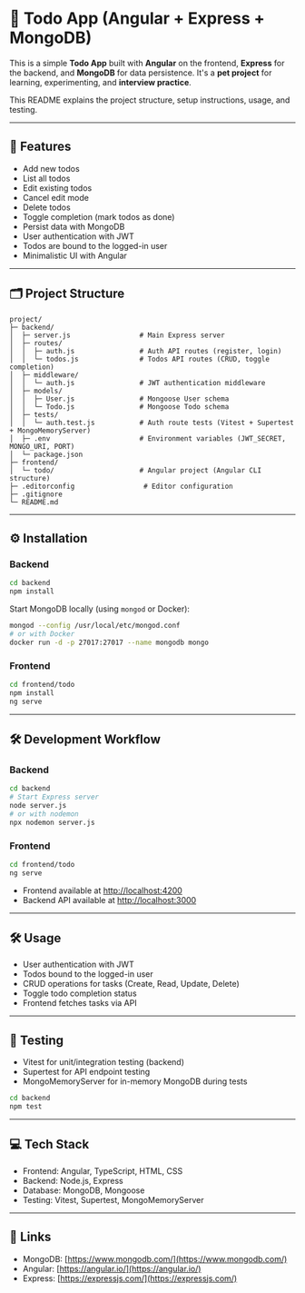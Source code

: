 # 📝 Todo App (Angular + Express + MongoDB)

This is a simple **Todo App** built with **Angular** on the frontend, **Express** for the backend, and **MongoDB** for data persistence. It's a **pet project** for learning, experimenting, and **interview practice**.

This README explains the project structure, setup instructions, usage, and testing.

---

## 🚀 Features

- Add new todos
- List all todos
- Edit existing todos
- Cancel edit mode
- Delete todos
- Toggle completion (mark todos as done)
- Persist data with MongoDB
- User authentication with JWT
- Todos are bound to the logged-in user
- Minimalistic UI with Angular

---

## 🗂️ Project Structure

```
project/
├─ backend/
│  ├─ server.js                 # Main Express server
│  ├─ routes/
│  │  ├─ auth.js                # Auth API routes (register, login)
│  │  └─ todos.js               # Todos API routes (CRUD, toggle completion)
│  ├─ middleware/
│  │  └─ auth.js                # JWT authentication middleware
│  ├─ models/
│  │  ├─ User.js                # Mongoose User schema
│  │  └─ Todo.js                # Mongoose Todo schema
│  ├─ tests/
│  │  └─ auth.test.js           # Auth route tests (Vitest + Supertest + MongoMemoryServer)
│  ├─ .env                      # Environment variables (JWT_SECRET, MONGO_URI, PORT)
│  └─ package.json
├─ frontend/
│  └─ todo/                     # Angular project (Angular CLI structure)
├─ .editorconfig                 # Editor configuration
├─ .gitignore
└─ README.md
```

---

## ⚙️ Installation

### Backend

```bash
cd backend
npm install
```

Start MongoDB locally (using `mongod` or Docker):

```bash
mongod --config /usr/local/etc/mongod.conf
# or with Docker
docker run -d -p 27017:27017 --name mongodb mongo
```

### Frontend

```bash
cd frontend/todo
npm install
ng serve
```

---

## 🛠️ Development Workflow

### Backend

```bash
cd backend
# Start Express server
node server.js
# or with nodemon
npx nodemon server.js
```

### Frontend

```bash
cd frontend/todo
ng serve
```

- Frontend available at [http://localhost:4200](http://localhost:4200)
- Backend API available at [http://localhost:3000](http://localhost:3000)

---

## 🛠️ Usage

- User authentication with JWT
- Todos bound to the logged-in user
- CRUD operations for tasks (Create, Read, Update, Delete)
- Toggle todo completion status
- Frontend fetches tasks via API

---

## 🧪 Testing

- Vitest for unit/integration testing (backend)
- Supertest for API endpoint testing
- MongoMemoryServer for in-memory MongoDB during tests

```bash
cd backend
npm test
```

---

## 💻 Tech Stack

- Frontend: Angular, TypeScript, HTML, CSS
- Backend: Node.js, Express
- Database: MongoDB, Mongoose
- Testing: Vitest, Supertest, MongoMemoryServer

---

## 🔗 Links

- MongoDB: [https://www.mongodb.com/](https://www.mongodb.com/)
- Angular: [https://angular.io/](https://angular.io/)
- Express: [https://expressjs.com/](https://expressjs.com/)
